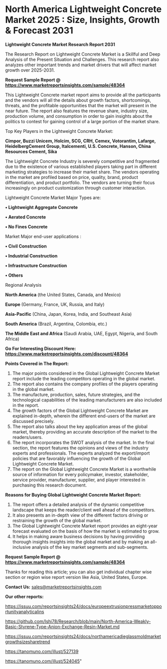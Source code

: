 # North America Lightweight Concrete Market 2025 : Size, Insights, Growth & Forecast 2031

<strong>Lightweight Concrete Market Research Report 2031</strong>

The Research Report on Lightweight Concrete Market is a Skillful and Deep Analysis of the Present Situation and Challenges. This research report also analyzes other important trends and market drivers that will affect market growth over 2025-2031.

<strong>Request Sample Report @ <a href=https://www.marketreportsinsights.com/sample/48364>https://www.marketreportsinsights.com/sample/48364</a></strong>

This Lightweight Concrete market report aims to provide all the participants and the vendors will all the details about growth factors, shortcomings, threats, and the profitable opportunities that the market will present in the near future. The report also features the revenue share, industry size, production volume, and consumption in order to gain insights about the politics to contest for gaining control of a large portion of the market share.

Top Key Players in the Lightweight Concrete Market:

<strong>Cimpor, Buzzi Unicem, Holcim, SCG, CRH, Cemex, Votorantim, Lafarge, HeidelbergCement Group, Italcementi, U.S. Concrete, Hanson, China Resources Cement, Sika</strong>

The Lightweight Concrete Industry is severely competitive and fragmented due to the existence of various established players taking part in different marketing strategies to increase their market share. The vendors operating in the market are profiled based on price, quality, brand, product differentiation, and product portfolio. The vendors are turning their focus increasingly on product customization through customer interaction.

Lightweight Concrete Market Major Types are:

<strong>•  Lightweight Aggregate Concrete

•  Aerated Concrete

•  No Fines Concrete</strong>

Market Major end-user applications :

<strong>•  Civil Construction

•  Industrial Construction

•  Infrastructure Construction

•  Others</strong>

Regional Analysis

</u><strong><b>North America</b></strong> (the United States, Canada, and Mexico)

<strong><b>Europe </b></strong>(Germany, France, UK, Russia, and Italy)

<strong><b>Asia-Pacific</b></strong> (China, Japan, Korea, India, and Southeast Asia)

<strong><b>South America</b></strong> (Brazil, Argentina, Colombia, etc.)

<strong><b>The Middle East and Africa</b></strong> (Saudi Arabia, UAE, Egypt, Nigeria, and South Africa)

<strong>Go For Interesting Discount Here: <a href=https://www.marketreportsinsights.com/discount/48364>https://www.marketreportsinsights.com/discount/48364</a></strong>

<strong>Points Covered in The Report:</strong>
<ol>
  <li>The major points considered in the Global Lightweight Concrete Market report include the leading competitors operating in the global market.</li>
  <li>The report also contains the company profiles of the players operating in the global market.</li>
  <li>The manufacture, production, sales, future strategies, and the technological capabilities of the leading manufacturers are also included in the report.</li>
  <li>The growth factors of the Global Lightweight Concrete Market are explained in-depth, wherein the different end-users of the market are discussed precisely.</li>
  <li>The report also talks about the key application areas of the global market, thereby providing an accurate description of the market to the readers/users.</li>
  <li>The report incorporates the SWOT analysis of the market. In the final section, the report features the opinions and views of the industry experts and professionals. The experts analyzed the export/import policies that are favorably influencing the growth of the Global Lightweight Concrete Market.</li>
  <li>The report on the Global Lightweight Concrete Market is a worthwhile source of information for every policymaker, investor, stakeholder, service provider, manufacturer, supplier, and player interested in purchasing this research document.</li>
</ol>
<strong>Reasons for Buying Global Lightweight Concrete Market Report:</strong>

<ol>
  <li>The report offers a detailed analysis of the dynamic competitive landscape that keeps the reader/client well ahead of the competitors.</li>
  <li>It also presents an in-depth view of the different factors driving or restraining the growth of the global market.</li>
  <li>The Global Lightweight Concrete Market report provides an eight-year forecast evaluated on the basis of how the market is estimated to grow.</li>
  <li>It helps in making aware business decisions by having providing thorough insights insights into the global market and by making an all-inclusive analysis of the key market segments and sub-segments.</li>
</ol>
<strong>Request Sample Report @ <a href=https://www.marketreportsinsights.com/sample/48364>https://www.marketreportsinsights.com/sample/48364</a></strong>


Thanks for reading this article; you can also get individual chapter wise section or region wise report version like Asia, United States, Europe.

<strong>Contact Us:</strong>
sales@marketreportsinsights.com

<strong>Our other reports:</strong>

<a href=https://issuu.com/reportsinsights24/docs/europeextrusionpressmarketopportunityanalyticalins>https://issuu.com/reportsinsights24/docs/europeextrusionpressmarketopportunityanalyticalins</a>

<a href=https://github.com/Ishi78/Research/blob/main/North-America-Weakly-Basic-Styrene-Type-Anion-Exchange-Resin-Market.md>https://github.com/Ishi78/Research/blob/main/North-America-Weakly-Basic-Styrene-Type-Anion-Exchange-Resin-Market.md</a>

<a href=https://issuu.com/reportsinsights24/docs/northamericadieglassmoldmarketgrowthsizesharetrend>https://issuu.com/reportsinsights24/docs/northamericadieglassmoldmarketgrowthsizesharetrend</a>

<a href=https://tanomuno.com/illust/527139>https://tanomuno.com/illust/527139</a>

<a href=https://tanomuno.com/illust/524045>https://tanomuno.com/illust/524045</a>"
